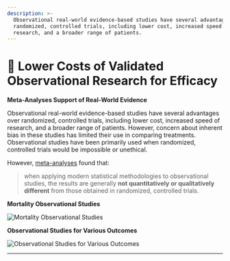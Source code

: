 ```yaml
---
description: >-
  Observational real-world evidence-based studies have several advantages over
  randomized, controlled trials, including lower cost, increased speed of
  research, and a broader range of patients.
---
```


# 👀 Lower Costs of Validated Observational Research for Efficacy

**Meta-Analyses Support of Real-World Evidence**

Observational real-world evidence-based studies have several advantages over randomized, controlled trials, including lower cost, increased speed of research, and a broader range of patients. However, concern about inherent bias in these studies has limited their use in comparing treatments. Observational studies have been primarily used when randomized, controlled trials would be impossible or unethical.

However, [meta-analyses](https://www.nejm.org/doi/full/10.1056/NEJM200006223422506) found that:

> when applying modern statistical methodologies to observational studies, the results are generally **not quantitatively or qualitatively different** from those obtained in randomized, controlled trials.

**Mortality Observational Studies**

![Mortality Observational Studies](.gitbook/assets/observational-vs-randomized-effect-sizes.png)

**Observational Studies for Various Outcomes**

![Observational Studies for Various Outcomes](.gitbook/assets/observational-vs-randomized-trial-effect-sizes.png)

****

